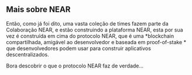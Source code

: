 ## Mais sobre NEAR

Então, como já foi dito, uma vasta coleção de times fazem parte da Colaboração NEAR, e estão construindo a plataforma NEAR, esta por sua vez é construída em cima do protocolo NEAR, que é uma *blockchain compartilhada, amigável ao desenvolvedor e baseada em proof-of-stake * que desenvolvedores podem usar para construir aplicativos descentralizados.

Bora descobrir o que o protocolo NEAR faz de verdade…
